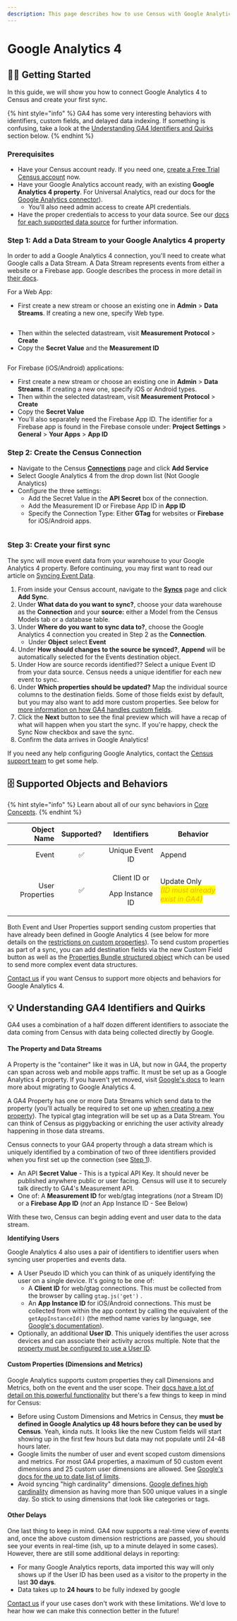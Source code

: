 ```yaml
---
description: This page describes how to use Census with Google Analytics 4
---
```


# Google Analytics 4

## 🏃‍♀️ Getting Started

In this guide, we will show you how to connect Google Analytics 4 to Census and create your first sync.&#x20;

{% hint style="info" %}
GA4 has some very interesting behaviors with identifiers, custom fields, and delayed data indexing. If something is confusing, take a look at the [Understanding GA4 Identifiers and Quirks](google-analytics-four.md#things-to-know) section below.
{% endhint %}

### Prerequisites

* Have your Census account ready. If you need one, [create a Free Trial Census account](https://app.getcensus.com/) now.
* Have your Google Analytics account ready, with an existing **Google Analytics 4 property**. For Universal Analytics, read our docs for the [Google Analytics connector](google-analytics.md)).&#x20;
  * You'll also need admin access to create API credentials.
* Have the proper credentials to access to your data source. See our [docs for each supported data source](../sources/overview.md) for further information.

### Step 1: Add a Data Stream to your Google Analytics 4 property

In order to add a Google Analytics 4 connection, you'll need to create what Google calls a Data Stream. A Data Stream represents events from either a website or a Firebase app. Google describes the process in more detail in [their docs](https://developers.google.com/analytics/devguides/collection/protocol/ga4/sending-events?client\_type=firebase#required\_parameters).

For a Web App:

* First create a new stream or choose an existing one in **Admin** > **Data Streams**. If creating a new one, specify Web type.



<figure><img src="../.gitbook/assets/screely-1667231371253.png" alt=""><figcaption></figcaption></figure>

* Then within the selected datastream, visit **Measurement Protocol** > **Create**
* Copy the **Secret Value** and the **Measurement ID**

<figure><img src="../.gitbook/assets/screely-1667231393306.png" alt=""><figcaption></figcaption></figure>

For Firebase (iOS/Android) applications:

* First create a new stream or choose an existing one in **Admin** > **Data Streams**. If creating a new one, specify iOS or Android types.
* Then within the selected datastream, visit **Measurement Protocol** > **Create**
* Copy the **Secret Value**&#x20;
* You'll also separately need the Firebase App ID. The identifier for a Firebase app is found in the Firebase console under: **Project Settings** > **General** > **Your Apps** > **App ID**

### Step 2: **Create the Census Connection**

* Navigate to the Census [**Connections**](https://app.getcensus.com/connections) page and click **Add Service**
* Select Google Analytics 4 from the drop down list (Not Google Analytics)
* Configure the three settings:
  * Add the Secret Value in the **API Secret** box of the connection.
  * Add the Measurement ID or Firebase App ID in **App ID**
  * Specify the Connection Type: Either **GTag** for websites or **Firebase** for iOS/Android apps.

<figure><img src="../.gitbook/assets/screely-1667262685038.png" alt=""><figcaption></figcaption></figure>

### Step 3: Create your first sync

The sync will move event data from your warehouse to your Google Analytics 4 property. Before continuing, you may first want to read our article on [Syncing Event Data](../basics/data-models-and-entities/defining-source-data/events.md).&#x20;

1. From inside your Census account, navigate to the [**Syncs**](https://app.getcensus.com/syncs) page and click **Add Sync**.
2. Under **What data do you want to sync?**, choose your data warehouse as the **Connection** and your **source:** either a Model from the Census Models tab or a database table.
3. Under **Where do you want to sync data to?**, choose the Google Analytics 4 connection you created in Step 2 as the **Connection**.
   * Under **Object** select **Event**
4. Under **How should changes to the source be synced?**, **Append** will be automatically selected for the Events destination object.&#x20;
5. Under How are source records identified?? Select a unique Event ID from your data source. Census needs a unique identifier for each new event to sync.&#x20;
6. Under **Which properties should be updated?** Map the individual source columns to the destination fields. Some of those fields exist by default, but you may also want to add more custom properties. See below for [more information on how GA4 handles custom fields](google-analytics-four.md#custom-properties-dimensions-and-metrics).&#x20;
7. Click the **Next** button to see the final preview which will have a recap of what will happen when you start the sync. If you're happy, check the Sync Now checkbox and save the sync.
8. Confirm the data arrives in Google Analytics!

If you need any help configuring Google Analytics, contact the [Census support team](mailto:support@getcensus.com) to get some help.

## 🗄 Supported Objects and Behaviors

{% hint style="info" %}
Learn about all of our sync behaviors in [Core Concepts](../basics/core-concept/#sync-behaviors).
{% endhint %}

|  **Object Name** | **Supported?** |               **Identifiers**              | **Behavior**                                                                                      |
| ---------------: | :------------: | :----------------------------------------: | ------------------------------------------------------------------------------------------------- |
|            Event |        ✅       |               Unique Event ID              | Append                                                                                            |
| User Properties  |        ✅       | <p>Client ID or </p><p>App Instance ID</p> | <p>Update Only <br><em><mark style="color:orange;">(ID must already exist in GA4)</mark></em></p> |

Both Event and User Properties support sending custom properties that have already been defined in Google Analytics 4 (see below for more details on the [restrictions on custom properties](google-analytics-four.md#custom-properties-dimensions-and-metrics)). To send custom properties as part of a sync, you can add destination fields via the new Custom Field button as well as the [Properties Bundle structured object](../basics/data-models-and-entities/defining-source-data/events.md#using-the-properties-bundle) which can be used to send more complex event data structures.&#x20;

[Contact us](mailto:support@getcensus.com) if you want Census to support more objects and behaviors for Google Analytics 4.

## 💡 Understanding GA4 Identifiers and Quirks

GA4 uses a combination of a half dozen different identifiers to associate the data coming from Census with data being collected directly by Google.&#x20;

#### The Property and Data Streams

A Property is the "container" like it was in UA, but now in GA4, the property can span across web and mobile apps traffic. It must be set up as a Google Analytics 4 property. If you haven't yet moved, visit [Google's docs](https://support.google.com/analytics/answer/9744165?hl=en) to learn more about migrating to Google Analytics 4.

A GA4 Property has one or more Data Streams which send data to the property (you'll actually be required to set one up [when creating a new property](https://support.google.com/analytics/answer/9304153#stream)). The typical gtag integration will be set up as a Data Stream. You can think of Census as piggybacking or enriching the user activity already happening in those data streams.&#x20;

Census connects to your GA4 property through a data stream which is uniquely identified by a combination of two of three identifiers provided when you first set up the connection (see [Step 1](google-analytics-four.md#step-1-add-a-data-stream-to-your-google-analytics-4-property)).

* An API **Secret Value** - This is a typical API Key. It should never be published anywhere public or user facing. Census will use it to securely talk directly to GA4's Measurement API.&#x20;
* One of: A **Measurement ID** for web/gtag integrations (_not_ a Stream ID) or a **Firebase App ID** (_not_ an App Instance ID - See Below)

With these two, Census can begin adding event and user data to the data stream.

**Identifying Users**

Google Analytics 4 also uses a pair of identifiers to identifier users when syncing user properties and events data.&#x20;

* A User Pseudo ID which you can think of as uniquely identifying the user on a single device. It's going to be one of:&#x20;
  * A **Client ID** for web/gtag connections. This must be collected from the browser by calling `gtag.js('get')` .&#x20;
  * An **App Instance ID** for iOS/Android connections. This must be collected from within the app context by calling the equivalent of the `getAppInstanceId()` (the method name varies by language, see [Google's documentation](https://developers.google.com/analytics/devguides/collection/protocol/ga4/sending-events?client\_type=firebase#required\_parameters)).
* Optionally, an additional **User ID**. This uniquely identifies the user across devices and can associate their activity across multiple. Note that the [property must be configured to use a User ID](https://support.google.com/analytics/answer/9213390#verify\_the\_reporting\_identity).

#### Custom Properties (Dimensions and Metrics)

Google Analytics supports custom properties they call Dimensions and Metrics, both on the event and the user scope. Their [docs have a lot of detail on this powerful functionality](https://support.google.com/analytics/answer/10075209?visit\_id=638028534254170289-3199207859\&rd=1) but there's a few things to keep in mind for Census:

* Before using Custom Dimensions and Metrics in Census, they **must be defined in Google Analytics up 48 hours before they can be used by Census**. Yeah, kinda nuts. It looks like the new Custom fields will start showing up in the first few hours but data may not populate until 24-48 hours later.&#x20;
* Google limits the number of user and event scoped custom dimensions and metrics. For most GA4 properties, a maximum of 50 custom event dimensions and 25 custom user dimensions are allowed. See [Google's docs for the up to date list of limits](https://support.google.com/analytics/answer/10075209#limits).&#x20;
* Avoid syncing "high cardinality" dimensions. [Google defines high cardinality](https://support.google.com/analytics/answer/12226705) dimension as having more than 500 unique values in a single day. So stick to using dimensions that look like categories or tags.&#x20;

#### Other Delays

One last thing to keep in mind. GA4 now supports a real-time view of events and, once the above custom dimension restrictions are passed, you should see your events in real-time (ish, up to a minute delayed in some cases). However, there are still some additional delays in reporting:

* For many Google Analytics reports, data imported this way will only shows up if the User ID has been used as a visitor to the property in the last **30 days**.
* Data takes up to **24 hours** to be fully indexed by google

[Contact us](mailto:support@getcensus.com) if your use cases don't work with these limitations. We'd love to hear how we can make this connection better in the future!
